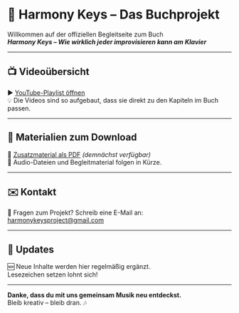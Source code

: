 # 🎹 Harmony Keys – Das Buchprojekt

Willkommen auf der offiziellen Begleitseite zum Buch  
**_Harmony Keys – Wie wirklich jeder improvisieren kann am Klavier_**

---

## 📺 Videoübersicht

▶️ [YouTube-Playlist öffnen](https://youtube.com/playlist?list=DEINE-LISTEN-ID)  
💡 Die Videos sind so aufgebaut, dass sie direkt zu den Kapiteln im Buch passen.

---

## 📘 Materialien zum Download

📄 [Zusatzmaterial als PDF](./downloads/hk-zusatzmaterial.pdf) *(demnächst verfügbar)*  
🎵 Audio-Dateien und Begleitmaterial folgen in Kürze.

---

## ✉️ Kontakt

📧 Fragen zum Projekt? Schreib eine E-Mail an:  
[harmonykeysproject@gmail.com](mailto:harmonykeysproject@proton.me)

---

## 🔄 Updates

🆕 Neue Inhalte werden hier regelmäßig ergänzt.  
Lesezeichen setzen lohnt sich!

---

**Danke, dass du mit uns gemeinsam Musik neu entdeckst.**  
Bleib kreativ – bleib dran. 🎶
